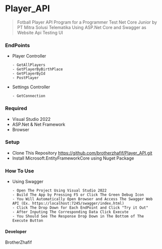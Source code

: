 # Player_API
> Fotball Player API Program for a Programmer Test Net Core Junior by PT Mitra Solusi Telematika
> Using ASP.Net Core and Swagger as Website Api Testing UI

### EndPoints 
- Player Controller

      - GetAllPlayers
      - GetPlayerByBirthPlace
      - GetPlayerById
      - PostPlayer

- Settings Controller

      - GetConnection   

### Required
- Visual Studio 2022
- ASP.Net & Net Framework
- Browser

### Setup
- Clone This Repository https://github.com/brotherzhafif/Player_API.git
- Install Microsoft.EntityFrameworkCore using Nuget Package

### How To Use
- Using Swagger

      - Open The Project Using Visual Studio 2022
      - Build The App by Pressing F5 or Click The Green Debug Icon
      - You Will Automatically Open Browser and Access The Swagger Web API (Ex. https://localhost:7245/swagger/index.html)
      - Click The Drop Down for Each EndPoint and Click "Try it Out"
      - After Inputing The Corresponding Data Click Execute
      - You Should See The Response Drop Down in The Bottom of The Execute Button


#### Developer
BrotherZhafif
      
